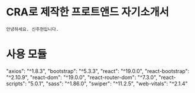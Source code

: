 # CRA로 제작한 프로트앤드 자기소개서
    안녕하세요. 신주현입니다.

# 사용 모듈
"axios": "^1.8.3",
"bootstrap": "^5.3.3",
"react": "^19.0.0",
"react-bootstrap": "^2.10.9",
"react-dom": "^19.0.0",
"react-router-dom": "^7.3.0",
"react-scripts": "5.0.1",
"sass": "^1.86.0",
"swiper": "^11.2.5",
"web-vitals": "^2.1.4"